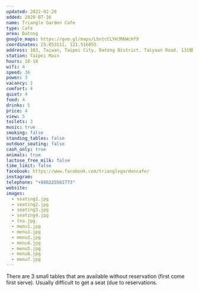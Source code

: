 ```yaml
---
updated: 2022-02-20
added: 2020-07-16
name: Triangle Garden Cafe
type: Cafe
area: Datong
google_maps: https://goo.gl/maps/LbntcCLYHJRKWcHf9
coordinates: 25.053111, 121.516055
address: 103, Taiwan, Taipei City, Datong District, Taiyuan Road, 131號2樓
station: Taipei Main
hours: 10-18
wifi: 4
speed: 36
power: 3
vacancy: 1
comfort: 4
quiet: 4
food: 4
drinks: 5
price: 4
view: 5
toilets: 3
music: true
smoking: false
standing_tables: false
outdoor_seating: false
cash_only: true
animals: true
lactose_free_milk: false
time_limit: false
facebook: https://www.facebook.com/trianglegardencafe/
instagram: 
telephone: "+886225561773"
website: 
images:
  - seating1.jpg
  - seating2.jpg
  - seating3.jpg
  - seating4.jpg
  - tea.jpg
  - menu1.jpg
  - menu2.jpg
  - menu3.jpg
  - menu4.jpg
  - menu5.jpg
  - menu6.jpg
  - menu7.jpg
---
```


There are 3 small tables that are available without reservation (first come first serve). Usually difficult to get a seat (due to reservations.